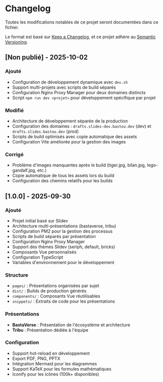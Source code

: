 # Changelog

Toutes les modifications notables de ce projet seront documentées dans ce fichier.

Le format est basé sur [Keep a Changelog](https://keepachangelog.com/fr/1.0.0/),
et ce projet adhère au [Semantic Versioning](https://semver.org/spec/v2.0.0.html).

## [Non publié] - 2025-10-02

### Ajouté
- Configuration de développement dynamique avec `dev.sh`
- Support multi-projets avec scripts de build séparés
- Configuration Nginx Proxy Manager pour deux domaines distincts
- Script `npm run dev <projet>` pour développement spécifique par projet

### Modifié
- Architecture de développement séparée de la production
- Configuration des domaines : `drafts.slides-dev.bastou.dev` (dev) et `drafts.slides.bastou.dev` (prod)
- Scripts de build optimisés avec copie automatique des assets
- Configuration Vite améliorée pour la gestion des images

### Corrigé
- Problème d'images manquantes après le build (tiger.jpg, bilan.jpg, lego-gandalf.jpg, etc.)
- Copie automatique de tous les assets lors du build
- Configuration des chemins relatifs pour les builds

## [1.0.0] - 2025-09-30

### Ajouté
- Projet initial basé sur Slidev
- Architecture multi-présentations (bastaverse, tribu)
- Configuration PM2 pour la gestion des processus
- Scripts de build séparés par présentation
- Configuration Nginx Proxy Manager
- Support des thèmes Slidev (seriph, default, bricks)
- Composants Vue personnalisés
- Configuration TypeScript
- Variables d'environnement pour le développement

### Structure
- `pages/` : Présentations organisées par sujet
- `dist/` : Builds de production générés
- `components/` : Composants Vue réutilisables
- `snippets/` : Extraits de code pour les présentations

### Présentations
- **BastaVerse** : Présentation de l'écosystème et architecture
- **Tribu** : Présentation dédiée à l'équipe

### Configuration
- Support hot-reload en développement
- Export PDF, PNG, PPTX
- Intégration Mermaid pour les diagrammes
- Support KaTeX pour les formules mathématiques
- Iconify pour les icônes (100k+ disponibles)